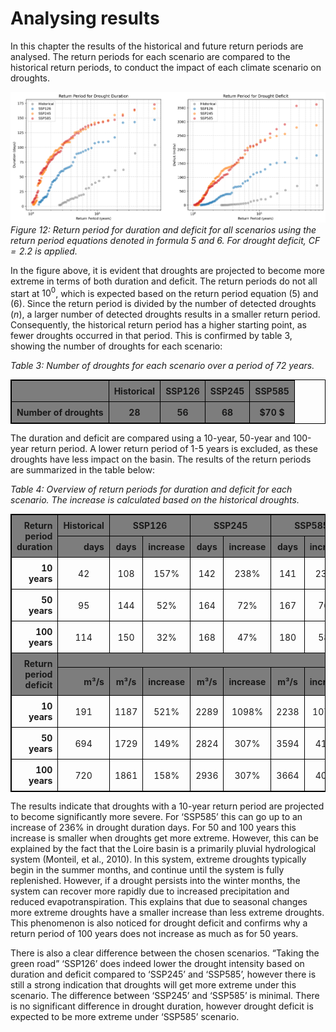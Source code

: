 # Analysing results

In this chapter the results of the historical and future return periods are analysed. The return periods
for each scenario are compared to the historical return periods, to conduct the impact of each climate
scenario on droughts. 

![figure12](figures/figure12.png)
*Figure 12: Return period for duration and deficit for all scenarios using the return period equations denoted
in formula 5 and 6. For drought deficit, $CF = 2.2$ is applied.*


In the figure above, it is evident that droughts are projected to become more extreme in terms of both
duration and deficit. The return periods do not all start at $10^0$, which is expected based on the return
period equation (5) and (6). Since the return period is divided by the number of detected droughts ($n$),
a larger number of detected droughts results in a smaller return period. Consequently, the historical
return period has a higher starting point, as fewer droughts occurred in that period. This is confirmed
by table 3, showing the number of droughts for each scenario:

*Table 3: Number of droughts for each scenario over a period of 72 years.*

|                         | **Historical** | **SSP126** | **SSP245** | **SSP585** |
|------------------------:|:--------------:|:----------:|:----------:|:----------:|
|  **Number of droughts** |      $28$      |    $56$    |    $68$    |   $70 $    |

The duration and deficit are compared using a 10-year, 50-year and 100-year return period. A lower
return period of 1-5 years is excluded, as these droughts have less impact on the basin. The results of
the return periods are summarized in the table below:

*Table 4: Overview of return periods for duration and deficit for each scenario. The increase is calculated
based on the historical droughts.*

<style>
    table {
        width: 100%;
        text-align: center;
        vertical-align: middle;
        border: 1px solid black;
    }

    th, td {
        border: 1px solid black;
        border-collapse: collapse;
        padding: 8px;
    }

    /*tr:nth-child(even) {*/
    /*    background-color: #DEE4E7; !* Light blue for alternating rows *!*/
    /*}*/

    td:nth-child(1){
        font-weight: bold;
        text-align: right;
    }

    tr:nth-child(1),
    tr:nth-child(2) {
        background-color: #7D7D7D; 
        font-weight: bold;
    }

    tr:nth-child(6),
    tr:nth-child(7) {
        background-color: #7D7D7D; 
        font-weight: bold;
    }
</style>

<table style='text-align:center; vertical-align:middle';>
    <tr>
        <td rowspan="2">Return period duration</td>
        <td>Historical</td>
        <td colspan="2">SSP126 </td>
        <td colspan="2">SSP245 </td>
        <td colspan="2">SSP585 </td>
    </tr>
    <tr>
        <td>days</td>
        <td>days</td>
        <td>increase</td>
        <td>days</td>
        <td>increase</td>
        <td>days</td>
        <td>increase</td>
    </tr>
    <tr>
        <td>10 years</td>
        <td>42</td>
        <td>108</td>
        <td>157%</td>
        <td>142</td>
        <td>238%</td>
        <td>141</td>
        <td>236%</td>
    </tr>
    <tr>
        <td>50 years</td>
        <td>95</td>
        <td>144</td>
        <td>52%</td>
        <td>164</td>
        <td>72%</td>
        <td>167</td>
        <td>76%</td>
    </tr>
    <tr>
        <td>100 years</td>
        <td>114</td>
        <td>150</td>
        <td>32%</td>
        <td>168</td>
        <td>47%</td>
        <td>180</td>
        <td>58%</td>
    </tr>
    <tr>
        <td rowspan="2">Return period deficit</td>
        <td colspan="7"></td>
    </tr>
    <tr>
        <td>m³/s</td>
        <td>m³/s</td>
        <td>increase</td>
        <td>m³/s</td>
        <td>increase</td>
        <td>m³/s</td>
        <td>increase</td>
    </tr>
    <tr>
        <td>10 years</td>
        <td>191</td>
        <td>1187</td>
        <td>521%</td>
        <td>2289</td>
        <td>1098%</td>
        <td>2238</td>
        <td>1071%</td>
    </tr>
    <tr>
        <td>50 years</td>
        <td>694</td>
        <td>1729</td>
        <td>149%</td>
        <td>2824</td>
        <td>307%</td>
        <td>3594</td>
        <td>418%</td>
    </tr>
    <tr>
        <td>100 years</td>
        <td>720</td>
        <td>1861</td>
        <td>158%</td>
        <td>2936</td>
        <td>307%</td>
        <td>3664</td>
        <td>408%</td>
    </tr>
</table>

The results indicate that droughts with a 10-year return period are projected to become significantly
more severe. For ‘SSP585’ this can go up to an increase of 236% in drought duration days. For 50 and
100 years this increase is smaller when droughts get more extreme. However, this can be explained
by the fact that the Loire basin is a primarily pluvial hydrological system (Monteil, et al., 2010). In this
system, extreme droughts typically begin in the summer months, and continue until the system is fully
replenished. However, if a drought persists into the winter months, the system can recover more rapidly
due to increased precipitation and reduced evapotranspiration. This explains that due to seasonal
changes more extreme droughts have a smaller increase than less extreme droughts. This
phenomenon is also noticed for drought deficit and confirms why a return period of 100 years does not
increase as much as for 50 years.

There is also a clear difference between the chosen scenarios. “Taking the green road” ‘SSP126’ does
indeed lower the drought intensity based on duration and deficit compared to ‘SSP245’ and ‘SSP585’,
however there is still a strong indication that droughts will get more extreme under this scenario. The
difference between ‘SSP245’ and ‘SSP585’ is minimal. There is no significant difference in drought
duration, however drought deficit is expected to be more extreme under ‘SSP585’ scenario. 


